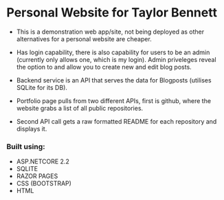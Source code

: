 # Personal Website for Taylor Bennett
- This is a demonstration web app/site, not being deployed as other alternatives for a personal website are cheaper.

- Has login capability, there is also capability for users to be an admin (currently only allows one, which is my login). Admin priveleges reveal the option to and allow you to create new and edit blog posts.
- Backend service is an API that serves the data for Blogposts (utilises SQLite for its DB).  
- Portfolio page pulls from two different APIs, first is github, where the website grabs a list of all public repositories. 
- Second API call gets a raw formatted README for each repository and displays it.


### Built using:
- ASP.NETCORE 2.2
- SQLITE
- RAZOR PAGES
- CSS (BOOTSTRAP)
- HTML  



